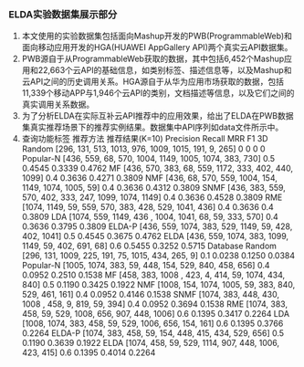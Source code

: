 ### ELDA实验数据集展示部分
1. 本文使用的实验数据集包括面向Mashup开发的PWB(ProgrammableWeb)和面向移动应用开发的HGA(HUAWEI AppGallery API)两个真实云API数据集。
2. PWB源自于从ProgrammableWeb获取的数据，其中包括6,452个Mashup应用和22,663个云API的基础信息，如类别标签、描述信息等，以及Mashup和云API之间的历史调用关系。HGA源自于从华为应用市场获取的数据，包括11,339个移动APP与1,946个云API的类别，文档描述等信息，以及它们之间的真实调用关系数据。
3. 为了分析ELDA在实际互补云API推荐中的应用效果，给出了ELDA在PWB数据集真实推荐场景下的推荐实例结果。数据集中API序列如data文件所示中。
4. 查询功能标签	推荐方法	推荐结果(K=10)	Precision	Recall	MRR	F1
3D	Random	[296, 131, 513, 1013, 976, 1009, 1015, 191, 9, 265]	0	0	0	0
	Popular-N	[436, 559, 68, 570, 1004, 1149, 1005, 1074, 383, 730]	0.5	0.4545	0.3339	0.4762
	MF	[436, 570, 383, 68, 559, 1172, 333, 402, 440, 1099]	0.4	0.3636	0.4271	0.3809
	NMF	[436, 68, 570, 559, 1004, 154, 1149, 1074, 1005, 59]	0.4	0.3636	0.4312	0.3809
	SNMF	[436, 383, 559, 570, 402, 333, 247, 1099, 1074, 1149]	0.4	0.3636	0.4528	0.3809
	RME	[1074, 1149, 59, 559, 570, 383, 428, 529, 1041, 436]	0.4	0.3636	0.4	0.3809
	LDA	[1074, 559, 1149, 436 , 1004, 1041, 68, 59, 333, 570]	0.4	0.3636	0.3795	0.3809
	ELDA-P	[436, 559, 1074, 383, 529, 1149, 59, 428, 402, 1041]	0.5	0.4545	0.3675	0.4762
	ELDA	[436, 559, 1074, 383, 1099, 1149, 59, 402, 691, 68]	0.6	0.5455	0.3252	0.5715
Database	Random	[296, 131, 1009, 225, 191, 75, 1015, 434, 265, 9]	0.1	0.0238	0.1250	0.0384
	Popular-N	[1005, 1074, 383, 59, 448, 154, 529, 840, 458, 656]	0.4	0.0952	0.2510	0.1538
	MF	[458, 383, 1008 , 423, 4, 414, 59, 1074, 434, 840]	0.5	0.1190	0.3425	0.1922
	NMF	[1008, 154, 1074, 1005, 59, 383, 840, 529, 461, 161]	0.4	0.0952	0.4146	0.1538
	SNMF	[1074, 383, 448, 430, 1008 , 458, 9, 819, 59, 394]	0.4	0.0952	0.3694	0.1538
	RME	[1074, 383, 458, 59, 529, 1008, 656, 907, 448, 1006]	0.6	0.1395	0.3417	0.2264
	LDA	[1008, 1074, 383, 458, 59, 529, 1006, 656, 154, 161]	0.6	0.1395	0.3766	0.2264
	ELDA-P	[1074, 383, 458, 59, 154, 448, 415, 434, 529, 656]	0.5	0.1190	0.3639	0.1922
	ELDA	[1074, 458, 59, 529, 1114, 907, 448, 1006, 423, 415]	0.6	0.1395	0.4014	0.2264

